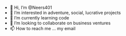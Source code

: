 - 👋 Hi, I’m @Neers401
- 👀 I’m interested in adventure, social, lucrative projects
- 🌱 I’m currently learning code
- 💞️ I’m looking to collaborate on business ventures
- 📫 How to reach me ... my email

<!---
Neers401/Neers401 is a ✨ special ✨ repository because its `README.md` (this file) appears on your GitHub profile.
You can click the Preview link to take a look at your changes.
--->
